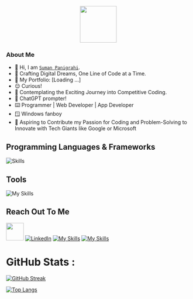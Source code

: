 <div id="header" align="center">
  <img src="https://media.giphy.com/media/M9gbBd9nbDrOTu1Mqx/giphy.gif" width="100"/>
</div>
<div id="badges" align="center">
  <img src="https://komarev.com/ghpvc/?username=suman1406&style=flat-square&color=blue" alt=""/>
</div>

### About Me

- 👋 Hi, I am [`Suman Panigrahi`](https://www.linkedin.com/in/sumanpanigrahiman).
- 🚀 Crafting Digital Dreams, One Line of Code at a Time.
- 👀 My Portfolio: [Loading ...]
- 😌 Curious!
- 👀 Contemplating the Exciting Journey into Competitive Coding.
- 👀 ChatGPT prompter!
- ⌨️ Programmer | Web Developer | App Developer
- 🪟 Windows fanboy
- 🚀 Aspiring to Contribute my Passion for Coding and Problem-Solving to Innovate with Tech Giants like Google or Microsoft

## Programming Languages & Frameworks
<!--TODO: Add verilog-->
![Skills](https://skills.thijs.gg/icons?i=c,cpp,py,java,js,html,css,react,mysql,postgres,flutter,sqlite,dart,tailwind,express,nodejs,)
<!--
## GitHub Contributions Graph
[![Suman's Github Activity Graph](https://github-readme-activity-graph.vercel.app/graph?username=Ashrockzzz2003&theme=github-dark)](https://github.com/Ashrockzzz2003)
-->

## Tools

![My Skills](https://skills.thijs.gg/icons?i=git,github,androidstudio,linux,autocad,bootstrap,codepen,firebase,ps,visualstudio,vscode,figma,eclipse,replit,postman,)
<!--
## MarkUp

![My Skills](https://skills.thijs.gg/icons?i=md,HTML)

## Competitive Coding Profile

<a href="https://www.hackerrank.com/Ashrock_m13"><img height="45" width="45" src="https://user-images.githubusercontent.com/17762967/42728663-26ebdb04-87dd-11e8-928f-fb01479a2ce1.png"></a>
<a href="https://www.codechef.com/users/ashrock_m13" style="border-radius: 30%; height: 60px; width: 55px;"><img src="https://res.cloudinary.com/crunchbase-production/image/upload/c_lpad,f_auto,q_auto:eco,dpr_1/zruiknbedz8yqafxbazb" style="border-radius: 30%; height: 60px; width: 55px;"></a>
<a href="https://codeforces.com/profile/ashrock_m13"><img src="https://play-lh.googleusercontent.com/zaldniLc2XTBhNlCDR4hcD5bcRYHZ56_lO0yA2Qu-cADShy1_HDWrICSvv0EPTX79WY" style="height: 60px; width: 55px;"></a>
-->
## Reach Out To Me
<!--
<a href="https://ashrockzzz2003.github.io/portfolio/"><img height="48" width="48" src="https://cdn3d.iconscout.com/3d/premium/thumb/web-browser-4165162-3457172.png" ></a>
-->
<a href="mailto:psuman7155@gmail.com"><img height="48" width="48" src="https://i.ibb.co/vD0fmh5/iconizer-icons8-gmail.png" ></a>
<a href="https://www.linkedin.com/in/sumanpanigrahiman">![LinkedIn](https://skills.thijs.gg/icons?i=linkedin)</a>
<a href="https://www.instagram.com/truly__livin/">![My Skills](https://skills.thijs.gg/icons?i=instagram)</a>
<a href="https://twitter.com/techsumn">![My Skills](https://skills.thijs.gg/icons?i=twitter)</a>
# GitHub Stats :
<!-- CUSTOM GITHUB README STATS HOSTED ON VERCEL -->
<!-- Domain: github-readme-stats-dga59piw8-ashrockzzz2003.vercel.app -->
[![GitHub Streak](https://github-readme-streak-stats.herokuapp.com?user=suman1406&theme=dark&hide_border=true)](https://git.io/streak-stats)

[![Top Langs](https://github-readme-stats.vercel.app/api/top-langs/?username=suman1406&layout=compact&theme=vision-friendly-dark)](https://github.com/anuraghazra/github-readme-stats)

